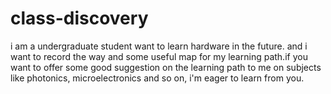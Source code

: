 # class-discovery
i am a undergraduate student want to learn hardware in the future. and i want to record the way and some useful map for my learning path.if you want to offer some good suggestion on the learning path to me on subjects like photonics, microelectronics and so on, i'm eager to learn from you.
